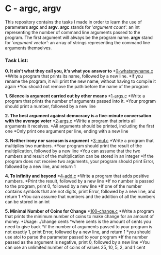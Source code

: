 # C - argc, argv

This repository contains the tasks I made in order to learn the use of parameters **argc** and **argv**.
**argc** stands for *'argument count'*: an int representing the number of command line arguments passed to the program. The first argument will always be the program name.
**argv** stand for *'argument vector'*: an array of strings representing the command line arguments themselves.

### Task List:

**0. It ain't what they call you, it's what you answer to**
  *[0-whatsmyname.c](../0-whatsmyname.c)
   *Write a program that prints its name, followed by a new line.
   *If you rename the program, it will print the new name, without having to compile it again
   *You should not remove the path before the name of the program

**1. Silence is argument carried out by other means**
  *[1-args.c](../1-args.c)
   *Write a program that prints the number of arguments passed into it.
   *Your program should print a number, followed by a new line

**2. The best argument against democracy is a five-minute conversation with the average voter**
  *[2-args.c](../2-args.c)
   *Write a program that prints all arguments it receives.
   *All arguments should be printed, including the first one
   *Only print one argument per line, ending with a new line

**3. Neither irony nor sarcasm is argument**
  *[3-mul.c](../3-mul.c)
   *Write a program that multiplies two numbers.
   *Your program should print the result of the multiplication, followed by a new line
   *You can assume that the two numbers and result of the multiplication can be stored in an integer
   *If the program does not receive two arguments, your program should print Error, followed by a new line, and return 1

**4. To infinity and beyond**
  *[4-add.c](../4-add.c)
   *Write a program that adds positive numbers.
   *Print the result, followed by a new line
   *If no number is passed to the program, print 0, followed by a new line
   *If one of the number contains symbols that are not digits, print Error, followed by a new line, and return 1
   *You can assume that numbers and the addition of all the numbers can be stored in an int

**5. Minimal Number of Coins for Change**
  *[100-change.c](../100-change.c)
   *Write a program that prints the minimum number of coins to make change for an amount of money.
   *Usage: ./change cents
   *where cents is the amount of cents you need to give back
   *if the number of arguments passed to your program is not exactly 1, print Error, followed by a new line, and return 1
   *you should use atoi to parse the parameter passed to your program
   *If the number passed as the argument is negative, print 0, followed by a new line
   *You can use an unlimited number of coins of values 25, 10, 5, 2, and 1 cent
